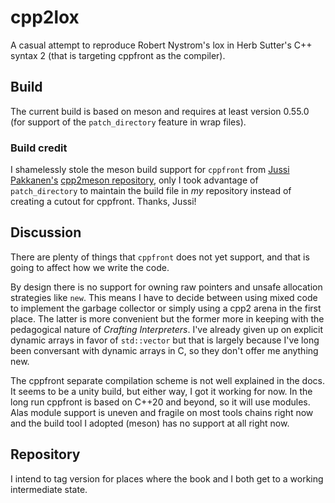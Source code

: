 # cpp2lox

A casual attempt to reproduce Robert Nystrom's lox in Herb Sutter's C++
syntax 2 (that is targeting cppfront as the compiler).

## Build

The current build is based on meson and requires at least version 0.55.0
(for support of the `patch_directory` feature in wrap files).

### Build credit

I shamelessly stole the meson build support for `cppfront` from [Jussi
Pakkanen's](https://github.com/jpakkane) [cpp2meson
repository](https://github.com/jpakkane/cpp2meson), only I took
advantage of `patch_directory` to maintain the build file in *my*
repository instead of creating a cutout for cppfront. Thanks, Jussi!

## Discussion

There are plenty of things that `cppfront` does not yet support, and
that is going to affect how we write the code.

By design there is no support for owning raw pointers and unsafe
allocation strategies like `new`. This means I have to decide between
using mixed code to implement the garbage collector or simply using a
cpp2 arena in the first place. The latter is more convenient but the
former more in keeping with the pedagogical nature of *Crafting
Interpreters*. I've already given up on explicit dynamic arrays in favor
of `std::vector` but that is largely because I've long been conversant
with dynamic arrays in C, so they don't offer me anything new.

The cppfront separate compilation scheme is not well explained in the
docs. It seems to be a unity build, but either way, I got it working for
now. In the long run cppfront is based on C++20 and beyond, so it will
use modules. Alas module support is uneven and fragile on most tools
chains right now and the build tool I adopted (meson) has no support at
all right now.

## Repository

I intend to tag version for places where the book and I both get to a
working intermediate state.

